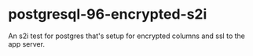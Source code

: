 # postgresql-96-encrypted-s2i
An s2i test for postgres that's setup for encrypted columns and ssl to the app server.
